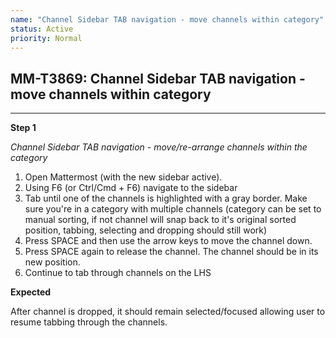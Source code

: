```yaml
---
name: "Channel Sidebar TAB navigation - move channels within category"
status: Active
priority: Normal
---
```


## MM-T3869: Channel Sidebar TAB navigation - move channels within category

---

**Step 1**

_Channel Sidebar TAB navigation - move/re-arrange channels within the category_

1. Open Mattermost (with the new sidebar active).
2. Using F6 (or Ctrl/Cmd + F6) navigate to the sidebar
3. Tab until one of the channels is highlighted with a gray border. Make sure you're in a category with multiple channels (category can be set to manual sorting, if not channel will snap back to it's original sorted position, tabbing, selecting and dropping should still work) 
4. Press SPACE and then use the arrow keys to move the channel down.
5. Press SPACE again to release the channel. The channel should be in its new position.
6. Continue to tab through channels on the LHS

**Expected**

After channel is dropped, it should remain selected/focused allowing user to resume tabbing through the channels.
